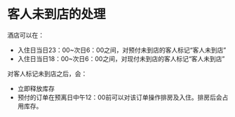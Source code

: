 # 客人未到店的处理

酒店可以在：

* 入住日当日23：00~次日6：00之间，对预付未到店的客人标记“客人未到店”
* 入住日当日18：00~次日6：00之间，对现付未到店的客人标记“客人未到店”

对客人标记未到店之后，会：

* 立即释放库存
* 预付的订单在预离日中午12：00前可以对该订单操作排房及入住。排房后会占用库存。




